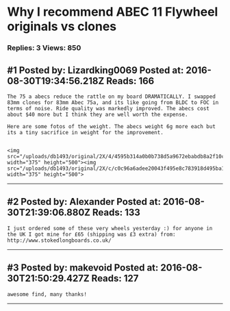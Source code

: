 # Why I recommend ABEC 11 Flywheel originals vs clones

### Replies: 3 Views: 850

## \#1 Posted by: Lizardking0069 Posted at: 2016-08-30T19:34:56.218Z Reads: 166

```
The 75 a abecs reduce the rattle on my board DRAMATICALLY. I swapped 83mm clones for 83mm Abec 75a, and its like going from BLDC to FOC in terms of noise. Ride quality was markedly improved. The abecs cost about $40 more but I think they are well worth the expense.

Here are some fotos of the weight. The abecs weight 6g more each but its a tiny sacrifice in weight for the improvement.


<img src="/uploads/db1493/original/2X/4/4595b314a0b0b738d5a9672ebabdb8a2f10cf194.jpeg" width="375" height="500"><img src="/uploads/db1493/original/2X/c/c0c96a6adee20043f495e8c783918d495ba14580.jpeg" width="375" height="500">
```

---
## \#2 Posted by: Alexander Posted at: 2016-08-30T21:39:06.880Z Reads: 133

```
I just ordered some of these very wheels yesterday :) for anyone in the UK I got mine for £65 (shipping was £3 extra) from: http://www.stokedlongboards.co.uk/
```

---
## \#3 Posted by: makevoid Posted at: 2016-08-30T21:50:29.427Z Reads: 127

```
awesome find, many thanks!
```

---
